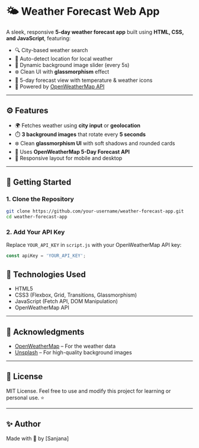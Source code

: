 
# 🌤️ Weather Forecast Web App

A sleek, responsive **5-day weather forecast app** built using **HTML, CSS, and JavaScript**, featuring:

- 🔍 City-based weather search  
- 📍 Auto-detect location for local weather  
- 🌅 Dynamic background image slider (every 5s)  
- ❄️ Clean UI with **glassmorphism** effect  
- 📆 5-day forecast view with temperature & weather icons  
- 📡 Powered by [OpenWeatherMap API](https://openweathermap.org/api)

---

## ⚙️ Features

- 🌍 Fetches weather using **city input** or **geolocation**
- ⏱️ **3 background images** that rotate every **5 seconds**
- ❄️ Clean **glassmorphism UI** with soft shadows and rounded cards
- 🔄 Uses **OpenWeatherMap 5-Day Forecast API**
- 📱 Responsive layout for mobile and desktop

---

## 🚀 Getting Started

### 1. Clone the Repository

```bash
git clone https://github.com/your-username/weather-forecast-app.git
cd weather-forecast-app
````

### 2. Add Your API Key

Replace `YOUR_API_KEY` in `script.js` with your OpenWeatherMap API key:

```javascript
const apiKey = 'YOUR_API_KEY';
```
## 🧠 Technologies Used

* HTML5
* CSS3 (Flexbox, Grid, Transitions, Glassmorphism)
* JavaScript (Fetch API, DOM Manipulation)
* OpenWeatherMap API

---

## 🙌 Acknowledgments

* [OpenWeatherMap](https://openweathermap.org/) – For the weather data
* [Unsplash](https://unsplash.com/) – For high-quality background images

---

## 📜 License

MIT License.
Feel free to use and modify this project for learning or personal use. ⭐

---

## ✨ Author

Made with 💙 by \[Sanjana]

```
